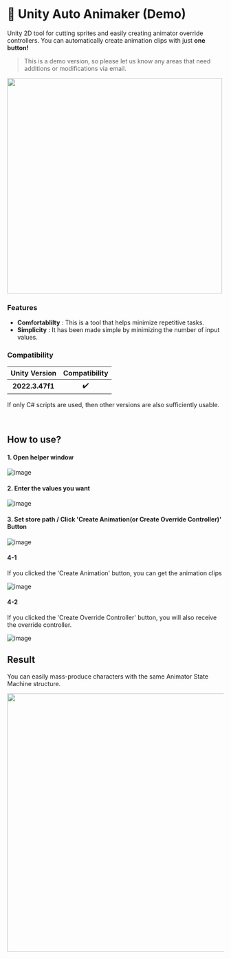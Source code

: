 # :wrench: Unity Auto Animaker (Demo)
Unity 2D tool for cutting sprites and easily creating animator override controllers.
You can automatically create animation clips with just **one button!**

> This is a demo version, so please let us know any areas that need additions or modifications via email.

<img src="https://github.com/user-attachments/assets/4624c74e-0f4f-4608-adec-e59252bbde1b" width="500"></img>


### Features

* **Comfortablilty** : This is a tool that helps minimize repetitive tasks.
* **Simplicity** : It has been made simple by minimizing the number of input values.

### Compatibility

| Unity Version | Compatibility |
|:-------------:|:-------------:|
| **2022.3.47f1** |:heavy_check_mark:|

If only C# scripts are used, then other versions are also sufficiently usable.

<br>

## How to use?

#### 1. Open helper window

![image](https://github.com/user-attachments/assets/801ddd76-db9a-4d55-84f1-0ef964fd7d4c)

#### 2. Enter the values you want

![image](https://github.com/user-attachments/assets/d184df3b-9513-4e7d-8a01-602d5a9b787d)

#### 3. Set store path / Click 'Create Animation(or Create Override Controller)' Button

![image](https://github.com/user-attachments/assets/d80318b1-5686-4dac-9710-e6af282c0fdb)

#### 4-1
If you clicked the 'Create Animation' button, you can get the animation clips

![image](https://github.com/user-attachments/assets/ece97be3-4d03-42cd-8246-611df07b435d)

#### 4-2
If you clicked the 'Create Override Controller' button, you will also receive the override controller.

![image](https://github.com/user-attachments/assets/579cbe43-a61c-4cad-8865-b8cd97c8b36c)

## Result
You can easily mass-produce characters with the same Animator State Machine structure.

<img src="https://github.com/user-attachments/assets/acb6827a-676e-41f0-b626-c7125a54bef2" width="600"></img>




